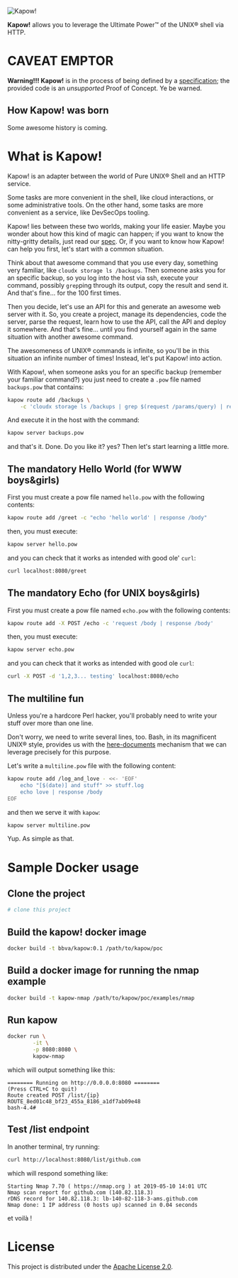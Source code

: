 ![Kapow!](https://trello-attachments.s3.amazonaws.com/5c6edee98297dc18aa4e2b63/960x720/ff8d28fc24af11e3295afa5a9665bdc0/kapow-1601675_960_720.png)

**Kapow!** allows you to leverage the Ultimate Power™ of the UNIX® shell via HTTP.


# CAVEAT EMPTOR

**Warning!!! Kapow!** is in the process of being defined by a
[specification](/spec/); the provided code is an *unsupported* Proof of Concept.
Ye be warned.


## How Kapow! was born

Some awesome history is coming.


# What is Kapow!

Kapow! is an adapter between the world of Pure UNIX® Shell and an HTTP service.

Some tasks are more convenient in the shell, like cloud interactions, or some
administrative tools.  On the other hand, some tasks are more convenient as a
service, like DevSecOps tooling.

Kapow! lies between these two worlds, making your life easier.  Maybe you wonder
about how this kind of magic can happen; if you want to know the nitty-gritty
details, just read our [spec](/spec/).  Or, if you want to know how Kapow! can
help you first, let's start with a common situation.

Think about that awesome command that you use every day, something very
familiar, like `cloudx storage ls /backups`.  Then someone asks you for an
specific backup, so you log into the host via ssh, execute your command,
possibly `grep`ping through its output, copy the result and send it.  And that's
fine... for the 100 first times.

Then you decide, let's use an API for this and generate an awesome web server
with it.  So, you create a project, manage its dependencies, code the server,
parse the request, learn how to use the API, call the API and deploy it
somewhere.  And that's fine... until you find yourself again in the same
situation with another awesome command.

The awesomeness of UNIX® commands is infinite, so you'll be in this situation
an infinite number of times!  Instead, let's put Kapow! into action.

With Kapow!, when someone asks you for an specific backup (remember your
familiar command?) you just need to create a `.pow` file named `backups.pow`
that contains:

```bash
kapow route add /backups \
    -c 'cloudx storage ls /backups | grep $(request /params/query) | response /body'
```

And execute it in the host with the command:
```bash
kapow server backups.pow
```

and that's it.  Done.  Do you like it? yes?  Then let's start learning a little
more.


## The mandatory Hello World (for WWW boys&girls)

First you must create a pow file named `hello.pow` with the following contents:

```bash
kapow route add /greet -c "echo 'hello world' | response /body"
```

then, you must execute:

```bash
kapow server hello.pow
```

and you can check that it works as intended with good ole' `curl`:

```bash
curl localhost:8080/greet
```


## The mandatory Echo (for UNIX boys&girls)

First you must create a pow file named `echo.pow` with the following contents:

```bash
kapow route add -X POST /echo -c 'request /body | response /body'
```

then, you must execute:

```bash
kapow server echo.pow
```

and you can check that it works as intended with good ole `curl`:

```bash
curl -X POST -d '1,2,3... testing' localhost:8080/echo
```


## The multiline fun

Unless you're a hardcore Perl hacker, you'll probably need to write your stuff
over more than one line.

Don't worry, we need to write several lines, too.  Bash, in its magnificent
UNIX® style, provides us with the
[here-documents](https://www.gnu.org/software/bash/manual/bash.html#Here-Documents)
mechanism that we can leverage precisely for this purpose.

Let's write a `multiline.pow` file with the following content:

```bash
kapow route add /log_and_love - <<- 'EOF'
	echo "[$(date)] and stuff" >> stuff.log
	echo love | response /body
EOF
```

and then we serve it with `kapow`:

```bash
kapow server multiline.pow
```

Yup.  As simple as that.


# Sample Docker usage

## Clone the project

```bash
# clone this project
```


## Build the kapow! docker image

```bash
docker build -t bbva/kapow:0.1 /path/to/kapow/poc
```

## Build a docker image for running the nmap example
```bash
docker build -t kapow-nmap /path/to/kapow/poc/examples/nmap
```

## Run kapow
```bash
docker run \
        -it \
        -p 8080:8080 \
        kapow-nmap
```
which will output something like this:
```
======== Running on http://0.0.0.0:8080 ========
(Press CTRL+C to quit)
Route created POST /list/{ip}
ROUTE_8ed01c48_bf23_455a_8186_a1df7ab09e48
bash-4.4#
```


## Test /list endpoint
In another terminal, try running:
```bash
curl http://localhost:8080/list/github.com
```
which will respond something like:
```
Starting Nmap 7.70 ( https://nmap.org ) at 2019-05-10 14:01 UTC
Nmap scan report for github.com (140.82.118.3)
rDNS record for 140.82.118.3: lb-140-82-118-3-ams.github.com
Nmap done: 1 IP address (0 hosts up) scanned in 0.04 seconds

```
et voilà !

# License

This project is distributed under the [Apache License 2.0](/LICENSE).
